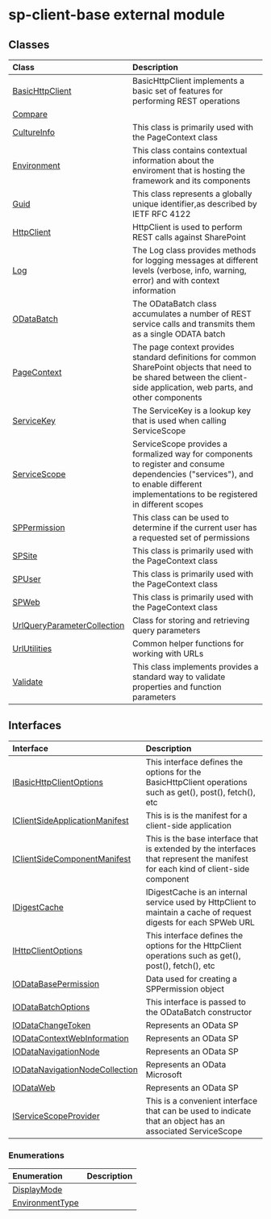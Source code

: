 # sp-client-base external module



## Classes

| Class	   |  Description |
|:-------------|:---------------|
| [BasicHttpClient](basichttpclient.md)     | BasicHttpClient implements a basic set of features for performing REST operations |
| [Compare](compare.md)     |  |
| [CultureInfo](cultureinfo.md)     | This class is primarily used with the PageContext class |
| [Environment](environment.md)     | This class contains contextual information about the enviroment that is hosting the framework and  its components |
| [Guid](guid.md)     | This class represents a globally unique identifier,as described by  IETF RFC 4122 |
| [HttpClient](httpclient.md)     | HttpClient is used to perform REST calls against SharePoint |
| [Log](log.md)     | The Log class provides methods for logging messages at different levels (verbose,  info, warning, error) and with context information |
| [ODataBatch](odatabatch.md)     | The ODataBatch class accumulates a number of REST service calls and  transmits them as a single ODATA batch |
| [PageContext](pagecontext.md)     | The page context provides standard definitions for common SharePoint objects  that need to be shared between the client-side application, web parts, and other  components |
| [ServiceKey](servicekey.md)     | The ServiceKey is a lookup key that is used when calling ServiceScope |
| [ServiceScope](servicescope.md)     | ServiceScope provides a formalized way for components to register and consume dependencies  ("services"), and to enable different implementations to be registered in different scopes |
| [SPPermission](sppermission.md)     | This class can be used to determine if the current user has a requested set of permissions |
| [SPSite](spsite.md)     | This class is primarily used with the PageContext class |
| [SPUser](spuser.md)     | This class is primarily used with the PageContext class |
| [SPWeb](spweb.md)     | This class is primarily used with the PageContext class |
| [UrlQueryParameterCollection](urlqueryparametercollection.md)     | Class for storing and retrieving query parameters |
| [UrlUtilities](urlutilities.md)     | Common helper functions for working with URLs |
| [Validate](validate.md)     | This class implements provides a standard way to validate properties and function parameters |



## Interfaces

| Interface	   |  Description |
|:-------------|:---------------|
| [IBasicHttpClientOptions](ibasichttpclientoptions.md)   | This interface defines the options for the BasicHttpClient operations such as  get(), post(), fetch(), etc  |
| [IClientSideApplicationManifest](iclientsideapplicationmanifest.md)   | This is is the manifest for a client-side application  |
| [IClientSideComponentManifest](iclientsidecomponentmanifest.md)   | This is the base interface that is extended by the interfaces  that represent the manifest for each kind of client-side component  |
| [IDigestCache](idigestcache.md)   | IDigestCache is an internal service used by HttpClient to maintain a cache of request digests  for each SPWeb URL  |
| [IHttpClientOptions](ihttpclientoptions.md)   | This interface defines the options for the HttpClient operations such as  get(), post(), fetch(), etc  |
| [IODataBasePermission](iodatabasepermission.md)   | Data used for creating a SPPermission object  |
| [IODataBatchOptions](iodatabatchoptions.md)   | This interface is passed to the ODataBatch constructor  |
| [IODataChangeToken](iodatachangetoken.md)   | Represents an OData SP  |
| [IODataContextWebInformation](iodatacontextwebinformation.md)   | Represents an OData SP  |
| [IODataNavigationNode](iodatanavigationnode.md)   | Represents an OData SP  |
| [IODataNavigationNodeCollection](iodatanavigationnodecollection.md)   | Represents an OData Microsoft  |
| [IODataWeb](iodataweb.md)   | Represents an OData SP  |
| [IServiceScopeProvider](iservicescopeprovider.md)   | This is a convenient interface that can be used to indicate that an object  has an associated ServiceScope  |



### Enumerations

| Enumeration	   | Description|
|:-----------|:------------|
|[DisplayMode](displaymode.md)    |  |
|[EnvironmentType](environmenttype.md)    |  |




